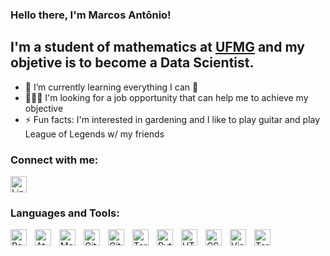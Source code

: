 ### Hello there, I'm Marcos Antônio!

## I'm a student of mathematics at <a href="https://ufmg.br/international-visitors" target="_blank">UFMG</a> and my objetive is to become a Data Scientist.

- 🌱 I’m currently learning everything I can 🤣
- 👨🏽‍💻 I'm looking for a job opportunity that can help me to achieve my objective
- ⚡ Fun facts: I'm interested in gardening and I like to play guitar and play League of Legends w/ my friends

### Connect with me:
<a href="https://www.linkedin.com/in/mafsfilho/" target="_blank">
    <img src="https://logospng.org/download/linkedin/logo-linkedin-icon-256.png" alt="LinkedIn Logo" width="26px">
</a>

### Languages and Tools:

<img align="left" alt="PostgreSQL" width="26px" src="https://cdn.jsdelivr.net/gh/devicons/devicon/icons/postgresql/postgresql-original.svg" style="padding-right:10px;" />

<img align="left" alt="Atom" width="26px" src="https://cdn.jsdelivr.net/gh/devicons/devicon/icons/atom/atom-original.svg" style="padding-right:10px;" />

<img align="left" alt="MongoDB" width="26px" src="https://cdn.jsdelivr.net/gh/devicons/devicon/icons/mongodb/mongodb-original.svg" style="padding-right:10px;" />

<img align="left" alt="Git" width="26px" src="https://cdn.jsdelivr.net/gh/devicons/devicon/icons/git/git-original.svg" style="padding-right:10px;" />

<img align="left" alt="GitHub" width="26px" src="https://user-images.githubusercontent.com/3369400/139447912-e0f43f33-6d9f-45f8-be46-2df5bbc91289.png" style="padding-right:10px;" />

<img align="left" alt="Terminal" width="26px" src="https://help.apple.com/assets/6152754A4192845C4361C49A/6152754B4192845C4361C4A1/pt_BR/d94aa1c4979b25e9ffbda97fcbae219a.png" style="padding-right:10px;" />

<img align="left" alt="Python" width="26px" src="https://cdn.jsdelivr.net/gh/devicons/devicon/icons/python/python-original.svg" style="padding-right:10px;" />

<img align="left" alt="HTML5" width="26px" src="https://cdn.jsdelivr.net/gh/devicons/devicon/icons/html5/html5-original.svg" style="padding-right:10px;" />

<img align="left" alt="CSS3" width="26px" src="https://cdn.jsdelivr.net/gh/devicons/devicon/icons/css3/css3-original.svg" style="padding-right:10px;" />

<img align="left" alt="Visual Studio Code" width="26px" src="https://cdn.jsdelivr.net/gh/devicons/devicon/icons/vscode/vscode-original.svg" style="padding-right:10px;" />









[<img align="left" alt="Terminal" width="26px" src="./img/terminal-light.svg" />](https://www.youtube.com/playlist?list=PLkwxH9e_vrAJ0WbEsFA9W3I1W-g_BTsbt#gh-light-mode-only)
